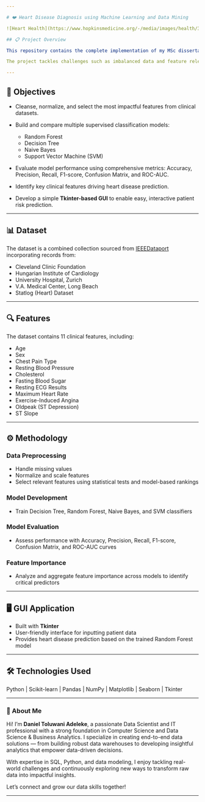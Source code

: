 ```yaml
---

# ❤️ Heart Disease Diagnosis using Machine Learning and Data Mining

![Heart Health](https://www.hopkinsmedicine.org/-/media/images/health/3_-wellness/heart-health/man-heart-attack-hero.jpg?h=500\&iar=0\&mh=500\&mw=1300\&w=1297\&hash=25DCCBEDC16443AE7B040D6CA5BD6BE4)

## 📋 Project Overview

This repository contains the complete implementation of my MSc dissertation project: **"Heart Disease Diagnosis using Machine Learning and Data Mining."** The goal is to develop predictive models that accurately diagnose heart disease from patient clinical data, helping to enhance early detection and healthcare outcomes.

The project tackles challenges such as imbalanced data and feature relevance to build robust, interpretable machine learning models that can assist clinicians in decision-making.

---
```


## 🎯 Objectives

* Cleanse, normalize, and select the most impactful features from clinical datasets.
* Build and compare multiple supervised classification models:

  * Random Forest
  * Decision Tree
  * Naive Bayes
  * Support Vector Machine (SVM)
* Evaluate model performance using comprehensive metrics:
  Accuracy, Precision, Recall, F1-score, Confusion Matrix, and ROC-AUC.
* Identify key clinical features driving heart disease prediction.
* Develop a simple **Tkinter-based GUI** to enable easy, interactive patient risk prediction.

---

## 📊 Dataset

The dataset is a combined collection sourced from [IEEEDataport](https://ieee-dataport.org/) incorporating records from:

* Cleveland Clinic Foundation
* Hungarian Institute of Cardiology
* University Hospital, Zurich
* V.A. Medical Center, Long Beach
* Statlog (Heart) Dataset

---

## 🔍 Features

The dataset contains 11 clinical features, including:

* Age
* Sex
* Chest Pain Type
* Resting Blood Pressure
* Cholesterol
* Fasting Blood Sugar
* Resting ECG Results
* Maximum Heart Rate
* Exercise-Induced Angina
* Oldpeak (ST Depression)
* ST Slope

---

## ⚙️ Methodology

### Data Preprocessing

* Handle missing values
* Normalize and scale features
* Select relevant features using statistical tests and model-based rankings

### Model Development

* Train Decision Tree, Random Forest, Naive Bayes, and SVM classifiers

### Model Evaluation

* Assess performance with Accuracy, Precision, Recall, F1-score, Confusion Matrix, and ROC-AUC curves

### Feature Importance

* Analyze and aggregate feature importance across models to identify critical predictors

---

## 🖥️ GUI Application

* Built with **Tkinter**
* User-friendly interface for inputting patient data
* Provides heart disease prediction based on the trained Random Forest model

---

## 🛠️ Technologies Used

Python | Scikit-learn | Pandas | NumPy | Matplotlib | Seaborn | Tkinter

---

### 🌟 About Me

Hi! I’m **Daniel Toluwani Adeleke**, a passionate Data Scientist and IT professional with a strong foundation in Computer Science and Data Science & Business Analytics.
I specialize in creating end-to-end data solutions — from building robust data warehouses to developing insightful analytics that empower data-driven decisions.

With expertise in SQL, Python, and data modeling, I enjoy tackling real-world challenges and continuously exploring new ways to transform raw data into impactful insights.

Let’s connect and grow our data skills together!

---

